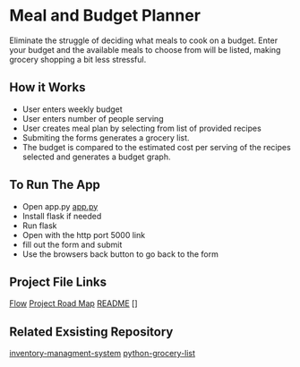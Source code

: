 # Meal and Budget Planner
Eliminate the struggle of deciding what meals to cook on a budget. Enter your budget and the available meals to choose from will be listed, making grocery shopping a bit less stressful.

## How it Works
- User enters weekly budget
- User enters number of people serving
- User creates meal plan by selecting from list of provided recipes
- Submiting the forms generates a grocery list.
- The budget is compared to the estimated cost per serving of the recipes selected and generates a budget graph.

## To Run The App
- Open app.py [app.py](/app.py)
- Install flask if needed
- Run flask
- Open with the http port 5000 link
- fill out the form and submit
- Use the browsers back button to go back to the form

## Project File Links
[Flow](/meal_planner_flow.vsdx)
[Project Road Map](/projectroadmap.md)
[README](/README.md)
[]

## Related Exsisting Repository
[inventory-managment-system](https://github.com/ksu-is/example-inventory-management-system)
[python-grocery-list](https://github.com/guillep/python-grocery-list)

